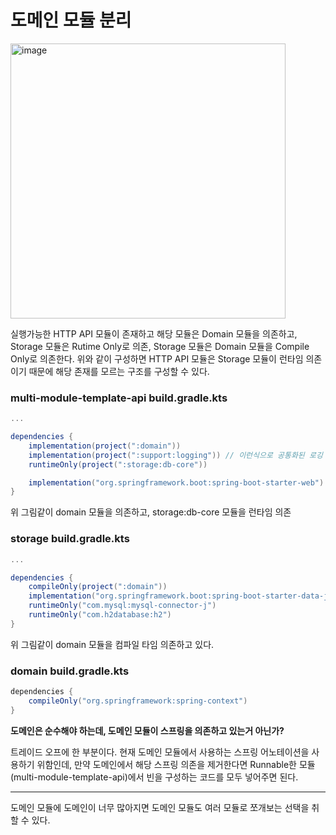 # 도메인 모듈 분리

<img width="440" alt="image" src="https://github.com/yoon-youngjin/spring-study/assets/83503188/8f6712d8-fa08-4f99-92e3-9e9d43055183">

실행가능한 HTTP API 모듈이 존재하고 해당 모듈은 Domain 모듈을 의존하고, Storage 모듈은 Rutime Only로 의존, Storage 모듈은 Domain 모듈을 Compile Only로 의존한다.
위와 같이 구성하면 HTTP API 모듈은 Storage 모듈이 런타임 의존이기 때문에 해당 존재를 모르는 구조를 구성할 수 있다. 

### multi-module-template-api build.gradle.kts

```groovy
...

dependencies {
	implementation(project(":domain"))
	implementation(project(":support:logging")) // 이런식으로 공통화된 로깅 모듈을 사용해볼 수 있다. 즉, 새로운 모듈이 늘어나도 로그 설정을 그대로 유지할 수 있다.
	runtimeOnly(project(":storage:db-core"))

	implementation("org.springframework.boot:spring-boot-starter-web")
}
```

위 그림같이 domain 모듈을 의존하고, storage:db-core 모듈을 런타임 의존 

### storage build.gradle.kts

```groovy
...

dependencies {
	compileOnly(project(":domain"))
	implementation("org.springframework.boot:spring-boot-starter-data-jpa")
	runtimeOnly("com.mysql:mysql-connector-j")
	runtimeOnly("com.h2database:h2")
}
```

위 그림같이 domain 모듈을 컴파일 타임 의존하고 있다.

### domain build.gradle.kts

```groovy
dependencies {
    compileOnly("org.springframework:spring-context")
}
```

**도메인은 순수해야 하는데, 도메인 모듈이 스프링을 의존하고 있는거 아닌가?**

트레이드 오프에 한 부분이다. 현재 도메인 모듈에서 사용하는 스프링 어노테이션을 사용하기 위함인데, 만약 도메인에서 해당 스프링 의존을 제거한다면
Runnable한 모듈(multi-module-template-api)에서 빈을 구성하는 코드를 모두 넣어주면 된다.


---

도메인 모듈에 도메인이 너무 많아지면 도메인 모듈도 여러 모듈로 쪼개보는 선택을 취할 수 있다.

